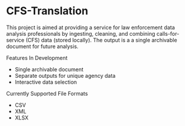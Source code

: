 # CFS-Translation
This project is aimed at providing a service for law enforcement data analysis professionals by ingesting, cleaning, and combining calls-for-service (CFS) data (stored locally). The output is a a single archivable document for future analysis.

Features In Development
- Single archivable document
- Separate outputs for unique agency data
- Interactive data selection

Currently Supported File Formats
  - CSV
  - XML
  - XLSX

